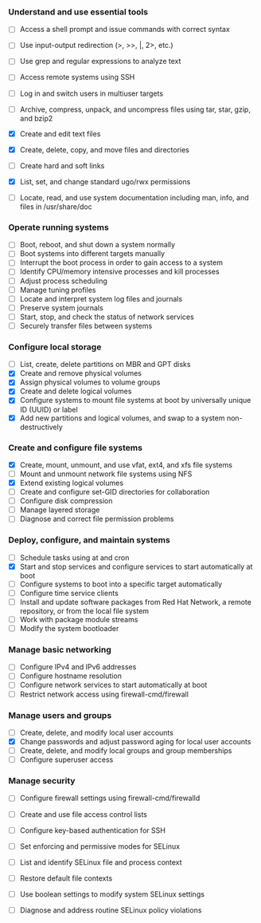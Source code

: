 ### Understand and use essential tools

- [ ] Access a shell prompt and issue commands with correct syntax

- [ ] Use input-output redirection (>, >>, |, 2>, etc.)
- [ ]  Use grep and regular expressions to analyze text
- [ ]  Access remote systems using SSH
- [ ]  Log in and switch users in multiuser targets
- [ ]  Archive, compress, unpack, and uncompress files using tar, star, gzip, and bzip2
- [x]  Create and edit text files
- [x]  Create, delete, copy, and move files and directories
- [ ]  Create hard and soft links
- [x]  List, set, and change standard ugo/rwx permissions
- [ ]  Locate, read, and use system documentation including man, info, and files in /usr/share/doc

### Operate running systems

- [ ]  Boot, reboot, and shut down a system normally
- [ ]  Boot systems into different targets manually
- [ ]  Interrupt the boot process in order to gain access to a system
- [ ]  Identify CPU/memory intensive processes and kill processes
- [ ]  Adjust process scheduling
- [ ]  Manage tuning profiles
- [ ]  Locate and interpret system log files and journals
- [ ]  Preserve system journals
- [ ]  Start, stop, and check the status of network services
- [ ]  Securely transfer files between systems

### Configure local storage

- [ ]  List, create, delete partitions on MBR and GPT disks
- [x]  Create and remove physical volumes
- [x]  Assign physical volumes to volume groups
- [x]  Create and delete logical volumes
- [x]  Configure systems to mount file systems at boot by universally unique ID (UUID) or label
- [x]  Add new partitions and logical volumes, and swap to a system non-destructively

### Create and configure file systems

- [x]  Create, mount, unmount, and use vfat, ext4, and xfs file systems
- [ ]  Mount and unmount network file systems using NFS
- [x]  Extend existing logical volumes
- [ ]  Create and configure set-GID directories for collaboration
- [ ]  Configure disk compression
- [ ]  Manage layered storage
- [ ]  Diagnose and correct file permission problems

### Deploy, configure, and maintain systems

- [ ]  Schedule tasks using at and cron
- [x]  Start and stop services and configure services to start automatically at boot
- [ ]  Configure systems to boot into a specific target automatically
- [ ]  Configure time service clients
- [ ]  Install and update software packages from Red Hat Network, a remote repository, or from the local file system
- [ ]  Work with package module streams
- [ ]  Modify the system bootloader

### Manage basic networking

- [ ]  Configure IPv4 and IPv6 addresses
- [ ]  Configure hostname resolution
- [ ]  Configure network services to start automatically at boot
- [ ]  Restrict network access using firewall-cmd/firewall

### Manage users and groups

- [ ]  Create, delete, and modify local user accounts
- [x]  Change passwords and adjust password aging for local user accounts
- [ ]  Create, delete, and modify local groups and group memberships
- [ ]  Configure superuser access

### Manage security

- [ ]  Configure firewall settings using firewall-cmd/firewalld
- [ ]  Create and use file access control lists
- [ ]  Configure key-based authentication for SSH
- [ ]  Set enforcing and permissive modes for SELinux
- [ ]  List and identify SELinux file and process context
- [ ]  Restore default file contexts
- [ ]  Use boolean settings to modify system SELinux settings
- [ ]  Diagnose and address routine SELinux policy violations

